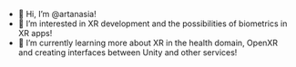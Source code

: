 - 👋 Hi, I’m @artanasia!
- 👀 I’m interested in XR development and the possibilities of biometrics in XR apps!
- 🌱 I’m currently learning more about XR in the health domain, OpenXR and creating interfaces between Unity and other services!

